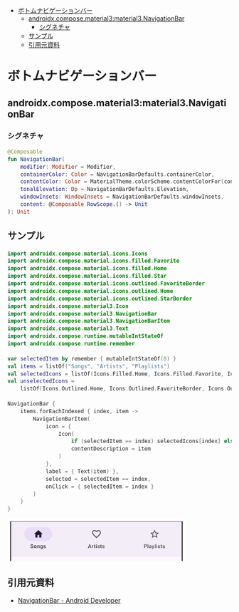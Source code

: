 - [ボトムナビゲーションバー](#ボトムナビゲーションバー)
  - [androidx.compose.material3:material3.NavigationBar](#androidxcomposematerial3material3navigationbar)
    - [シグネチャ](#シグネチャ)
  - [サンプル](#サンプル)
  - [引用元資料](#引用元資料)


# ボトムナビゲーションバー

## androidx.compose.material3:material3.NavigationBar

### シグネチャ

```kotlin
@Composable
fun NavigationBar(
    modifier: Modifier = Modifier,
    containerColor: Color = NavigationBarDefaults.containerColor,
    contentColor: Color = MaterialTheme.colorScheme.contentColorFor(containerColor),
    tonalElevation: Dp = NavigationBarDefaults.Elevation,
    windowInsets: WindowInsets = NavigationBarDefaults.windowInsets,
    content: @Composable RowScope.() -> Unit
): Unit
```


## サンプル

```kotlin
import androidx.compose.material.icons.Icons
import androidx.compose.material.icons.filled.Favorite
import androidx.compose.material.icons.filled.Home
import androidx.compose.material.icons.filled.Star
import androidx.compose.material.icons.outlined.FavoriteBorder
import androidx.compose.material.icons.outlined.Home
import androidx.compose.material.icons.outlined.StarBorder
import androidx.compose.material3.Icon
import androidx.compose.material3.NavigationBar
import androidx.compose.material3.NavigationBarItem
import androidx.compose.material3.Text
import androidx.compose.runtime.mutableIntStateOf
import androidx.compose.runtime.remember

var selectedItem by remember { mutableIntStateOf(0) }
val items = listOf("Songs", "Artists", "Playlists")
val selectedIcons = listOf(Icons.Filled.Home, Icons.Filled.Favorite, Icons.Filled.Star)
val unselectedIcons =
    listOf(Icons.Outlined.Home, Icons.Outlined.FavoriteBorder, Icons.Outlined.StarBorder)

NavigationBar {
    items.forEachIndexed { index, item ->
        NavigationBarItem(
            icon = {
                Icon(
                    if (selectedItem == index) selectedIcons[index] else unselectedIcons[index],
                    contentDescription = item
                )
            },
            label = { Text(item) },
            selected = selectedItem == index,
            onClick = { selectedItem = index }
        )
    }
}
```

<img src="./画像/サンプルコードの結果.png" width="400">



## 引用元資料

- [NavigationBar - Android Developer](https://developer.android.com/reference/kotlin/androidx/compose/material3/package-summary#NavigationBar(androidx.compose.ui.Modifier,androidx.compose.ui.graphics.Color,androidx.compose.ui.graphics.Color,androidx.compose.ui.unit.Dp,androidx.compose.foundation.layout.WindowInsets,kotlin.Function1))



